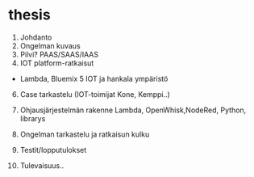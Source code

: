 # thesis


1. Johdanto
2. Ongelman kuvaus
3. Pilvi? PAAS/SAAS/IAAS
4. IOT platform-ratkaisut
* Lambda,  Bluemix
5 IOT ja hankala ympäristö
6. Case tarkastelu (IOT-toimijat Kone, Kemppi..)
7. Ohjausjärjestelmän rakenne 
Lambda, OpenWhisk,NodeRed, Python, librarys

8. Ongelman tarkastelu ja ratkaisun kulku
9. Testit/lopputulokset
10. Tulevaisuus..
